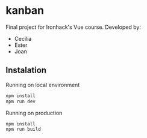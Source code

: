 # kanban
Final project for Ironhack's Vue course.
Developed by:
- Cecilia
- Ester
- Joan

## Instalation
Running on local environment
```bash
npm install
npm run dev
```
Running on production
```bash
npm install
npm run build
```
